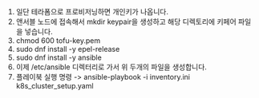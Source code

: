 1. 일단 테라폼으로 프로비저닝하면 개인키가 나옵니다.
2. 앤서블 노드에 접속해서 mkdir keypair을 생성하고 해당 디렉토리에 키페어 파일을 넣습니다.
3. chmod 600 tofu-key.pem
4. sudo dnf install -y epel-release
5. sudo dnf install -y ansible
6. 이제 /etc/ansible 디렉터리로 가서 위 두개의 파일을 생성합니다.
7. 플레이북 실행 명령  ->   ansible-playbook -i inventory.ini k8s_cluster_setup.yaml
